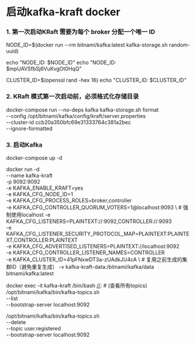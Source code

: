 # 启动kafka-kraft docker
### 1. 第一次启动KRaft 需要为每个 broker 分配一个唯一 ID

[//]: # (生成一个随机 UUID 作为 node.id)
NODE_ID=$(docker run --rm bitnami/kafka:latest kafka-storage.sh random-uuid)

echo "NODE_ID: $NODE_ID"
echo "NODE_ID: $mpUAVSfbSj6VuKvgOt0HqQ"

[//]: # (生成 cluster.id（16位十六进制）)
CLUSTER_ID=$(openssl rand -hex 16)
echo "CLUSTER_ID: $CLUSTER_ID"

### 2. KRaft 模式第一次启动前，必须格式化存储目录

[//]: # (执行格式化（替换 YOUR_CLUSTER_id）)
docker-compose run --no-deps kafka kafka-storage.sh format \
--config /opt/bitnami/kafka/config/kraft/server.properties \
--cluster-id ccb20a350bfc69e31333764c381a2bec \
--ignore-formatted

### 3. 启动Kafka
docker-compose up -d


docker run -d \
--name kafka-kraft \
-p 9092:9092 \
-e KAFKA_ENABLE_KRAFT=yes \
-e KAFKA_CFG_NODE_ID=1 \
-e KAFKA_CFG_PROCESS_ROLES=broker,controller \
-e KAFKA_CFG_CONTROLLER_QUORUM_VOTERS=1@localhost:9093 \  # 强制使用localhost
-e KAFKA_CFG_LISTENERS=PLAINTEXT://:9092,CONTROLLER://:9093 \
-e KAFKA_CFG_LISTENER_SECURITY_PROTOCOL_MAP=PLAINTEXT:PLAINTEXT,CONTROLLER:PLAINTEXT \
-e KAFKA_CFG_ADVERTISED_LISTENERS=PLAINTEXT://localhost:9092 \
-e KAFKA_CFG_CONTROLLER_LISTENER_NAMES=CONTROLLER \
-e KAFKA_CLUSTER_ID=41pFNxwDT3a-zUAdkJU4cA \  # 复用之前生成的集群ID（避免重复生成）
-v kafka-kraft-data:/bitnami/kafka/data \
bitnami/kafka:latest


docker exec -it kafka-kraft /bin/bash
[//]: # (查看所有topics)
/opt/bitnami/kafka/bin/kafka-topics.sh \
--list \
--bootstrap-server localhost:9092

[//]: # (删除指定topic)
/opt/bitnami/kafka/bin/kafka-topics.sh \
--delete \
--topic user.registered \
--bootstrap-server localhost:9092